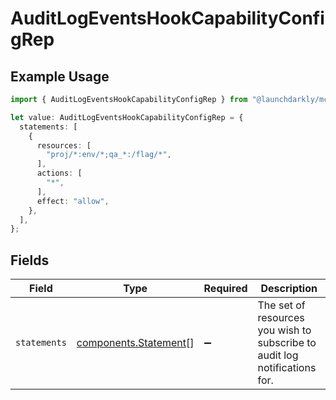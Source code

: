 # AuditLogEventsHookCapabilityConfigRep

## Example Usage

```typescript
import { AuditLogEventsHookCapabilityConfigRep } from "@launchdarkly/mcp-server/models/components";

let value: AuditLogEventsHookCapabilityConfigRep = {
  statements: [
    {
      resources: [
        "proj/*:env/*;qa_*:/flag/*",
      ],
      actions: [
        "*",
      ],
      effect: "allow",
    },
  ],
};
```

## Fields

| Field                                                                      | Type                                                                       | Required                                                                   | Description                                                                |
| -------------------------------------------------------------------------- | -------------------------------------------------------------------------- | -------------------------------------------------------------------------- | -------------------------------------------------------------------------- |
| `statements`                                                               | [components.Statement](../../models/components/statement.md)[]             | :heavy_minus_sign:                                                         | The set of resources you wish to subscribe to audit log notifications for. |